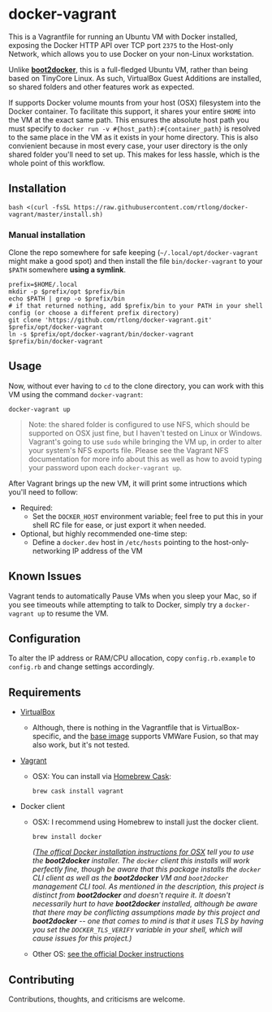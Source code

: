# docker-vagrant

This is a Vagrantfile for running an Ubuntu VM with Docker installed, exposing the Docker HTTP API over TCP port `2375` to the Host-only Network, which allows you to use Docker on your non-Linux workstation.

Unlike [**boot2docker**][boot2docker], this is a full-fledged Ubuntu VM, rather than being based on TinyCore Linux. As such, VirtualBox Guest Additions are installed, so shared folders and other features work as expected.

If supports Docker volume mounts from your host (OSX) filesystem into the Docker container. To facilitate this support, it shares your entire `$HOME` into the VM at the exact same path. This ensures the absolute host path you must specify to `docker run -v #{host_path}:#{container_path}` is resolved to the same place in the VM as it exists in your home directory. This is also convienient because in most every case, your user directory is the only shared folder you'll need to set up. This makes for less hassle, which is the whole point of this workflow.

[boot2docker]: http://boot2docker.io/

## Installation

```shell
bash <(curl -fsSL https://raw.githubusercontent.com/rtlong/docker-vagrant/master/install.sh)
```

### Manual installation

Clone the repo somewhere for safe keeping (`~/.local/opt/docker-vagrant` might make a good spot) and then install the file `bin/docker-vagrant` to your `$PATH` somewhere **using a symlink**.

```shell
prefix=$HOME/.local
mkdir -p $prefix/opt $prefix/bin
echo $PATH | grep -o $prefix/bin
# if that returned nothing, add $prefix/bin to your PATH in your shell config (or choose a different prefix directory)
git clone 'https://github.com/rtlong/docker-vagrant.git' $prefix/opt/docker-vagrant
ln -s $prefix/opt/docker-vagrant/bin/docker-vagrant $prefix/bin/docker-vagrant
```

## Usage

Now, without ever having to `cd` to the clone directory, you can work with this VM using the command `docker-vagrant`:

```shell
docker-vagrant up
```

> Note: the shared folder is configured to use NFS, which should be supported on OSX just fine, but I haven't tested on Linux or Windows. Vagrant's going to use `sudo` while bringing the VM up, in order to alter your system's NFS exports file. Please see the Vagrant NFS documentation for more info about this as well as how to avoid typing your password upon each `docker-vagrant up`.

After Vagrant brings up the new VM, it will print some intructions which you'll need to follow:

- Required:
    - Set the `DOCKER_HOST` environment variable; feel free to put this in your shell RC file for ease, or just export it when needed.
- Optional, but highly recommended one-time step:
    - Define a `docker.dev` host in `/etc/hosts` pointing to the host-only-networking IP address of the VM

## Known Issues

Vagrant tends to automatically Pause VMs when you sleep your Mac, so if you see timeouts while attempting to talk to Docker, simply try a `docker-vagrant up` to resume the VM.

## Configuration

To alter the IP address or RAM/CPU allocation, copy `config.rb.example` to `config.rb` and change settings accordingly.

## Requirements

- [VirtualBox][]
    - Although, there is nothing in the Vagrantfile that is VirtualBox-specific, and the [base image][] supports VMWare Fusion, so that may also work, but it's not tested.

- [Vagrant][]
    - OSX: You can install via [Homebrew Cask][brew-cask]:

        ```shell
        brew cask install vagrant
        ```

- Docker client
    - OSX: I recommend using Homebrew to install just the docker client.

        ```shell
        brew install docker
        ```

        _([The offical Docker installation instructions for OSX][docker-osx] tell you to use the **boot2docker** installer. The `docker` client this installs will work perfectly fine, though be aware that this package installs the `docker` CLI client _as well as_ the **boot2docker** VM and `boot2docker` management CLI tool. As mentioned in the description, this project is distinct from **boot2docker** and doesn't require it. It doesn't necessarily hurt to have **boot2docker** installed, although be aware that there may be conflicting assumptions made by this project and **boot2docker** -- one that comes to mind is that it uses TLS by having you set the `DOCKER_TLS_VERIFY` variable in your shell, which will cause issues for this project.)_

    - Other OS: [see the official Docker instructions][docker-not-osx]

[base image]: https://vagrantcloud.com/phusion/ubuntu-14.04-amd64
[VirtualBox]: https://www.virtualbox.org/wiki/Downloads
[docker-not-osx]: https://docs.docker.com/installation/
[docker-osx]: https://docs.docker.com/installation/mac/
[Vagrant]: http://www.vagrantup.com/downloads.html
[brew-cask]: http://caskroom.io/


## Contributing

Contributions, thoughts, and criticisms are welcome.
